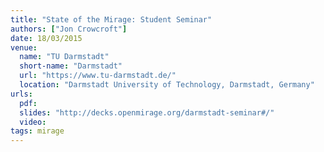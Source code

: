 ```yaml
---
title: "State of the Mirage: Student Seminar"
authors: ["Jon Crowcroft"]
date: 18/03/2015
venue:
  name: "TU Darmstadt"
  short-name: "Darmstadt"
  url: "https://www.tu-darmstadt.de/"
  location: "Darmstadt University of Technology, Darmstadt, Germany"
urls:
  pdf:
  slides: "http://decks.openmirage.org/darmstadt-seminar#/"
  video:
tags: mirage
---
```

